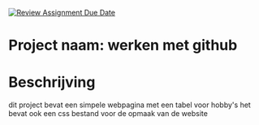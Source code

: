 [![Review Assignment Due Date](https://classroom.github.com/assets/deadline-readme-button-22041afd0340ce965d47ae6ef1cefeee28c7c493a6346c4f15d667ab976d596c.svg)](https://classroom.github.com/a/l3jUSPXl)
# Project naam: werken met github

# Beschrijving
dit project bevat een simpele webpagina met een tabel voor hobby's
het bevat ook een css bestand voor de opmaak van de website
